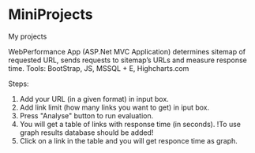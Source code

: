 # MiniProjects
My projects

WebPerformance App (ASP.Net MVC Application) determines sitemap of requested URL, sends requests to sitemap’s URLs and measure response time.
Tools: BootStrap, JS, MSSQL + E, Highcharts.com

Steps:
1. Add your URL (in a given format) in input box.
2. Add link limit (how many links you want to get) in iput box.
3. Press "Analyse" button to run evaluation.
4. You will get a table of links with response time (in seconds).
!To use graph results database should be added!
5. Click on a link in the table and you will get responce time as graph.

